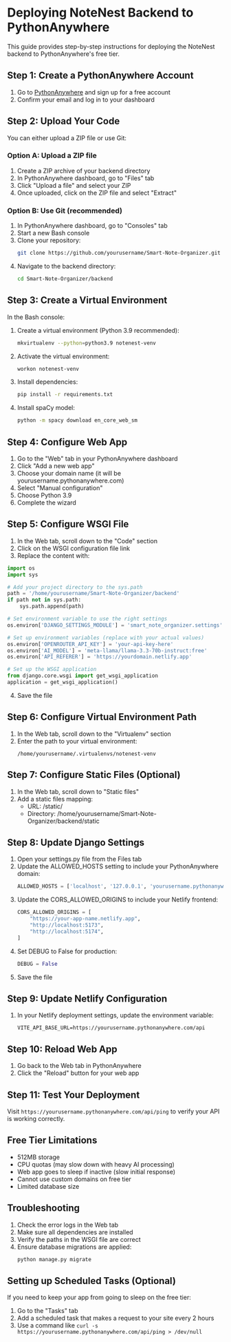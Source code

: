 # Deploying NoteNest Backend to PythonAnywhere

This guide provides step-by-step instructions for deploying the NoteNest backend to PythonAnywhere's free tier.

## Step 1: Create a PythonAnywhere Account

1. Go to [PythonAnywhere](https://www.pythonanywhere.com/) and sign up for a free account
2. Confirm your email and log in to your dashboard

## Step 2: Upload Your Code

You can either upload a ZIP file or use Git:

### Option A: Upload a ZIP file
1. Create a ZIP archive of your backend directory
2. In PythonAnywhere dashboard, go to "Files" tab
3. Click "Upload a file" and select your ZIP
4. Once uploaded, click on the ZIP file and select "Extract"

### Option B: Use Git (recommended)
1. In PythonAnywhere dashboard, go to "Consoles" tab
2. Start a new Bash console
3. Clone your repository:
   ```bash
   git clone https://github.com/yourusername/Smart-Note-Organizer.git
   ```
4. Navigate to the backend directory:
   ```bash
   cd Smart-Note-Organizer/backend
   ```

## Step 3: Create a Virtual Environment

In the Bash console:

1. Create a virtual environment (Python 3.9 recommended):
   ```bash
   mkvirtualenv --python=python3.9 notenest-venv
   ```

2. Activate the virtual environment:
   ```bash
   workon notenest-venv
   ```

3. Install dependencies:
   ```bash
   pip install -r requirements.txt
   ```

4. Install spaCy model:
   ```bash
   python -m spacy download en_core_web_sm
   ```

## Step 4: Configure Web App

1. Go to the "Web" tab in your PythonAnywhere dashboard
2. Click "Add a new web app"
3. Choose your domain name (it will be yourusername.pythonanywhere.com)
4. Select "Manual configuration"
5. Choose Python 3.9
6. Complete the wizard

## Step 5: Configure WSGI File

1. In the Web tab, scroll down to the "Code" section
2. Click on the WSGI configuration file link
3. Replace the content with:

```python
import os
import sys

# Add your project directory to the sys.path
path = '/home/yourusername/Smart-Note-Organizer/backend'
if path not in sys.path:
    sys.path.append(path)

# Set environment variable to use the right settings
os.environ['DJANGO_SETTINGS_MODULE'] = 'smart_note_organizer.settings'

# Set up environment variables (replace with your actual values)
os.environ['OPENROUTER_API_KEY'] = 'your-api-key-here'
os.environ['AI_MODEL'] = 'meta-llama/llama-3.3-70b-instruct:free'
os.environ['API_REFERER'] = 'https://yourdomain.netlify.app'

# Set up the WSGI application
from django.core.wsgi import get_wsgi_application
application = get_wsgi_application()
```

4. Save the file

## Step 6: Configure Virtual Environment Path

1. In the Web tab, scroll down to the "Virtualenv" section
2. Enter the path to your virtual environment:
   ```
   /home/yourusername/.virtualenvs/notenest-venv
   ```

## Step 7: Configure Static Files (Optional)

1. In the Web tab, scroll down to "Static files"
2. Add a static files mapping:
   - URL: /static/
   - Directory: /home/yourusername/Smart-Note-Organizer/backend/static

## Step 8: Update Django Settings

1. Open your settings.py file from the Files tab
2. Update the ALLOWED_HOSTS setting to include your PythonAnywhere domain:
   ```python
   ALLOWED_HOSTS = ['localhost', '127.0.0.1', 'yourusername.pythonanywhere.com']
   ```
3. Update the CORS_ALLOWED_ORIGINS to include your Netlify frontend:
   ```python
   CORS_ALLOWED_ORIGINS = [
       "https://your-app-name.netlify.app",
       "http://localhost:5173",
       "http://localhost:5174",
   ]
   ```
4. Set DEBUG to False for production:
   ```python
   DEBUG = False
   ```
5. Save the file

## Step 9: Update Netlify Configuration

1. In your Netlify deployment settings, update the environment variable:
   ```
   VITE_API_BASE_URL=https://yourusername.pythonanywhere.com/api
   ```

## Step 10: Reload Web App

1. Go back to the Web tab in PythonAnywhere
2. Click the "Reload" button for your web app

## Step 11: Test Your Deployment

Visit `https://yourusername.pythonanywhere.com/api/ping` to verify your API is working correctly.

## Free Tier Limitations

- 512MB storage
- CPU quotas (may slow down with heavy AI processing)
- Web app goes to sleep if inactive (slow initial response)
- Cannot use custom domains on free tier
- Limited database size

## Troubleshooting

1. Check the error logs in the Web tab
2. Make sure all dependencies are installed
3. Verify the paths in the WSGI file are correct
4. Ensure database migrations are applied:
   ```bash
   python manage.py migrate
   ```

## Setting up Scheduled Tasks (Optional)

If you need to keep your app from going to sleep on the free tier:
1. Go to the "Tasks" tab
2. Add a scheduled task that makes a request to your site every 2 hours
3. Use a command like `curl -s https://yourusername.pythonanywhere.com/api/ping > /dev/null` 